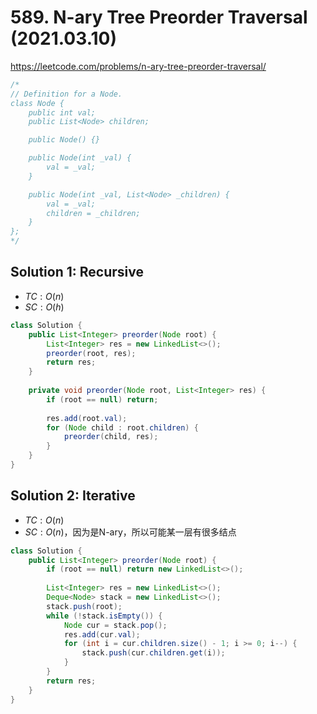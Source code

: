 # 589. N-ary Tree Preorder Traversal (2021.03.10)

https://leetcode.com/problems/n-ary-tree-preorder-traversal/

```java
/*
// Definition for a Node.
class Node {
    public int val;
    public List<Node> children;

    public Node() {}

    public Node(int _val) {
        val = _val;
    }

    public Node(int _val, List<Node> _children) {
        val = _val;
        children = _children;
    }
};
*/
```

## Solution 1: Recursive

- $TC:O(n)$
- $SC:O(h)$

```java
class Solution {
    public List<Integer> preorder(Node root) {
        List<Integer> res = new LinkedList<>();
        preorder(root, res);
        return res;
    }
    
    private void preorder(Node root, List<Integer> res) {
        if (root == null) return;
        
        res.add(root.val);
        for (Node child : root.children) {
            preorder(child, res);
        }
    }
}
```

## Solution 2: Iterative

- $TC:O(n)$
- $SC:O(n)$，因为是N-ary，所以可能某一层有很多结点

```java
class Solution {
    public List<Integer> preorder(Node root) {
        if (root == null) return new LinkedList<>();
        
        List<Integer> res = new LinkedList<>();
        Deque<Node> stack = new LinkedList<>();
        stack.push(root);
        while (!stack.isEmpty()) {
            Node cur = stack.pop();
            res.add(cur.val);
            for (int i = cur.children.size() - 1; i >= 0; i--) {
                stack.push(cur.children.get(i));
            }
        }
        return res;
    }
}
```